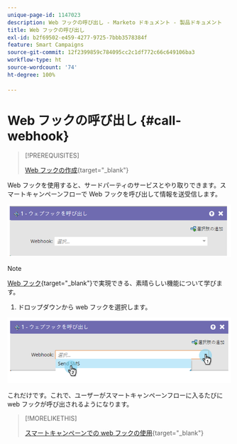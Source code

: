 ```yaml
---
unique-page-id: 1147023
description: Web フックの呼び出し - Marketo ドキュメント - 製品ドキュメント
title: Web フックの呼び出し
exl-id: b2f69502-e459-4277-9725-7bbb3578384f
feature: Smart Campaigns
source-git-commit: 12f2399859c784095cc2c1df772c66c649106ba3
workflow-type: ht
source-wordcount: '74'
ht-degree: 100%

---
```


# Web フックの呼び出し {#call-webhook}

>[!PREREQUISITES]
>
>[Web フックの作成](/help/marketo/product-docs/administration/additional-integrations/create-a-webhook.md){target="_blank"}

Web フックを使用すると、サードパーティのサービスとやり取りできます。スマートキャンペーンフローで Web フックを呼び出して情報を送受信します。

![](assets/call-webhook-1.png)

>[!NOTE]
>
>[Web フック](https://experienceleague.adobe.com/ja/docs/marketo-developer/marketo/webhooks/webhooks){target="_blank"}で実現できる、素晴らしい機能について学びます。

1. ドロップダウンから web フックを選択します。

![](assets/call-webhook-2.png)

これだけです。これで、ユーザーがスマートキャンペーンフローに入るたびに web フックが呼び出されるようになります。

>[!MORELIKETHIS]
>
>[スマートキャンペーンでの web フックの使用](/help/marketo/product-docs/core-marketo-concepts/smart-campaigns/flow-actions/use-a-webhook-in-a-smart-campaign.md){target="_blank"}
